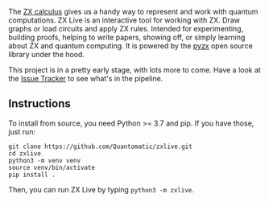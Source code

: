 The [ZX calculus](http://zxcalculus.com) gives us a handy way to represent and work with quantum computations. ZX Live is an interactive tool for working with ZX. Draw graphs or load circuits and apply ZX rules. Intended for experimenting, building proofs, helping to write papers, showing off, or simply learning about ZX and quantum computing. It is powered by the [pyzx](https://github.com/Quantomatic/pyzx) open source library under the hood.

This project is in a pretty early stage, with lots more to come. Have a look at the [Issue Tracker](https://github.com/Quantomatic/zxlive/issues) to see what's in the pipeline.


## Instructions

To install from source, you need Python >= 3.7 and pip. If you have those, just run:

    git clone https://github.com/Quantomatic/zxlive.git
    cd zxlive
    python3 -m venv venv
    source venv/bin/activate
    pip install .

Then, you can run ZX Live by typing `python3 -m zxlive`.

